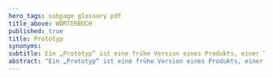 ```yaml
---
hero_tags: subpage glossary pdf
title_above: WÖRTERBUCH
published: true
title: Prototyp
synonyms:
subtitle: Ein „Prototyp“ ist eine frühe Version eines Produkts, einer Technologie oder einer Idee.
abstract: "Ein „Prototyp“ ist eine frühe Version eines Produkts, einer Technologie oder einer Idee. Er wird als eine Art Modell verwendet, um zu sehen, wie etwas funktioniert oder aussieht, bevor es endgültig hergestellt wird. Prototypen werden oft verwendet, um Fehler zu erkennen und zu beheben, bevor etwas in Produktion geht."
---
```

